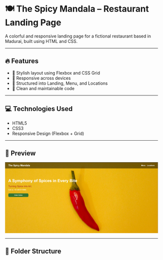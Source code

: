 # 🍽️ The Spicy Mandala – Restaurant Landing Page

A colorful and responsive landing page for a fictional restaurant based in Madurai, built using HTML and CSS.

---

## 🔥 Features
- 🎨 Stylish layout using Flexbox and CSS Grid
- 📱 Responsive across devices
- 📂 Structured into Landing, Menu, and Locations
- 🧼 Clean and maintainable code

---

## 💻 Technologies Used
- HTML5
- CSS3
- Responsive Design (Flexbox + Grid)

---

## 📸 Preview
![Preview](Preview.png) <!-- Replace with actual image if uploaded -->

---

## 📁 Folder Structure
